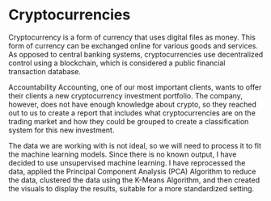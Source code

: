# Cryptocurrencies

Cryptocurrency is a form of currency that uses digital files as money. This form of currency can be exchanged online for various goods and services. As opposed to central banking systems, cryptocurrencies use decentralized control using a blockchain, which is considered a public financial transaction database. 

Accountability Accounting, one of our most important clients, wants to offer their clients a new cryptocurrency investment portfolio. The company, however, does not have enough knowledge about crypto, so they reached out to us to create a report that includes what cryptocurrencies are on the trading market and how they could be grouped to create a classification system for this new investment.

The data we are working with is not ideal, so we will need to process it to fit the machine learning models. Since there is no known output, I have decided to use unsupervised machine learning. I have reprocessed the data, applied the Principal Component Analysis (PCA) Algorithm to reduce the data, clustered the data using the K-Means Algorithm, and then created the visuals to display the results, suitable for a more standardized setting. 
 
